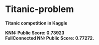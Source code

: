 # Titanic-problem
__Titanic competition in Kaggle__  

__KNN: Public Score: 0.73923__  
__FullConnected NN: Public Score: 0.77272.__
